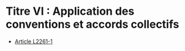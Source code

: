 # Titre VI : Application des conventions et accords collectifs 

* [Article L2261-1](./LEGIARTI000006901779.md)
